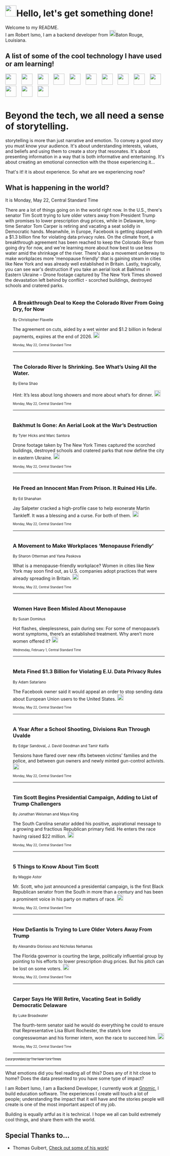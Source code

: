 <h1><img src="https://emojis.slackmojis.com/emojis/images/1643514375/3493/hot-coffee.gif?1643514375" width="35"/>Hello, let's get something done!</h1>

<p>Welcome to my README.<br/>
I am Robert Ismo, I am a backend developer from <img src="https://emojis.slackmojis.com/emojis/images/1638395689/50435/moulin_rouge.png?1638395689" width="20"/>Baton Rouge, Louisiana.</p>
<h2>A list of some of the cool technology I have used or am learning!</h2>
<p>
<img src="https://emojis.slackmojis.com/emojis/images/1643516091/21142/meow_bongotap.gif?1643516091" width="35" alt="">
<img src="https://img.shields.io/badge/Favorite%20Frontend%20Framework-SvelteKit-f83903" alt="">
<img src="https://img.shields.io/badge/Second%20Favorite-Vue-40b581" alt="">
<img src="https://img.shields.io/badge/Most%20Used%20Runtime-Nodejs-78b061" alt="">
<img src="https://emojis.slackmojis.com/emojis/images/1643517416/34482/fire.gif?1643517416" width="35" alt="">
<img src="https://img.shields.io/badge/Javascript%20But%20Better-Typescript-0078ca" alt="">
<img src="https://img.shields.io/badge/Favorite%20Language-Elixir-3e244d" alt="">
<img src="https://img.shields.io/badge/Containerize%20Everything-Docker-6ac9ef" alt="">
<img src="https://emojis.slackmojis.com/emojis/images/1643514596/5999/meow_party.gif?1643514596" width="35" alt="">
<img src="https://img.shields.io/badge/API%20Love%20Language-Graphql-de32a5" alt="">
<img src="https://img.shields.io/badge/Our%20Favorite%20Version%20Controller-Git-e94f33" alt="">
<img src="https://img.shields.io/badge/Favorite%20Database-Redis-d42d1d" alt="">
<img src="https://emojis.slackmojis.com/emojis/images/1643514559/5584/deployparrot.gif?1643514559" width="35" alt="">
<img src="https://img.shields.io/badge/Container%20Interstate-RabbitMQ-f66200" alt="">
<img src="https://img.shields.io/badge/Gotta%20Learn-Kubernetes-316adf" alt="">
<img src="https://img.shields.io/badge/Really%20Mature%20Now-WASM-654fef" alt="">
<img src="https://emojis.slackmojis.com/emojis/images/1666642497/61942/dance_vibe.gif?1666642497" width="35" alt="">
<img src="https://img.shields.io/badge/For%20My%20M1-ARM64-657d96" alt="">
<img src="https://img.shields.io/badge/Loving%20This%20So%20Much-TailwindCSS-17bcb5" alt="">
<img src="https://img.shields.io/badge/Cool%20Build%20Tool-Vite-f9cb24" alt="">
<img src="https://emojis.slackmojis.com/emojis/images/1669231376/62819/working-on-it.gif?1669231376" width="35" alt="">
<img src="https://img.shields.io/badge/Fun%20and%20Easy%20Database-MongoDB-5f8c49" alt="">
<img src="https://img.shields.io/badge/JS%20Life%20Support-NPM-c73737" alt="">
<img src="https://img.shields.io/badge/I%20Liked%20It-DynamoDB-0073b9" alt="">
<img src="https://emojis.slackmojis.com/emojis/images/1643514045/46/question.gif?1643514045" width="35" alt="">
<img src="https://img.shields.io/badge/cool-React-60d6f9" alt="">
<img src="https://img.shields.io/badge/Future%20Big%20Project-Lambda-f37e00" alt="">
<img src="https://img.shields.io/badge/NPM%20But%20Better-PNPM-f1aa07" alt="">
<img src="https://emojis.slackmojis.com/emojis/images/1643514943/9662/fbwow.gif?1643514943" width="35" alt="">
<img src="https://img.shields.io/badge/First%20Language-C-662079" alt="">
<img src="https://img.shields.io/badge/Where%20I%20Deploy%20Frontend-Vercel-000000" alt="">
<img src="https://img.shields.io/badge/Who%20Does%20not%20Want%20an%20App-Swift-f9492a" alt="">
<img src="https://emojis.slackmojis.com/emojis/images/1643514058/151/javascript.png?1643514058" width="35" alt="">
<img src="https://img.shields.io/badge/cool-Python-fbd542" alt="">
<img src="https://img.shields.io/badge/Favorite%20Something-Stripe-656cdc" alt="">
<img src="https://img.shields.io/badge/Of%20Course-HTML5-ed6327" alt="">
<img src="https://emojis.slackmojis.com/emojis/images/1660415405/60731/bomb.gif?1660415405" width="35" alt="">
<img src="https://img.shields.io/badge/hate-CSS-2964ec" alt="">
<img src="https://img.shields.io/badge/Learning-CircleCI-141215" alt="">
<img src="https://img.shields.io/badge/Learning-Rust-fbbb3b" alt="">
<img src="https://emojis.slackmojis.com/emojis/images/1660415397/60712/writing-hand.gif?1660415397" width="35" alt="">
<img src="https://img.shields.io/badge/Dev%20Browser%20of%20Choice-Firefox-cc4e26" alt="">
<img src="https://img.shields.io/badge/Recoverying%20From%20Windows-UNIX-1781e3" alt="">
<img src="https://img.shields.io/badge/LOVE-LogSeq-90c1c2" alt="">
<img src="https://emojis.slackmojis.com/emojis/images/1643514066/223/kirby.gif?1643514066" width="35" alt="">
<img src="https://img.shields.io/badge/Daily%20Driver-MacOS-e6e6e8" alt="">
<img src="https://img.shields.io/badge/Git%20Server-Github-000000" alt="">
<img src="https://img.shields.io/badge/enjoyable-EC2-f17428" alt="">
<img src="https://emojis.slackmojis.com/emojis/images/1643514239/2069/excited.gif?1643514239" width="35" alt="">
</p>
<h1>Beyond the tech, we all need a sense of storytelling.</h1>
<p>storytelling is more than just narrative and emotion. To convey a good story you must know your audience. It's about understanding interests, values, and beliefs and using them to create a story that resonates. It's about presenting information in a way that is both informative and entertaining. It's about creating an emotional connection with the those experiencing it...</p>
<p>That's it! it is about experience. So what are we experiencing now?</p>
<h2>What is happening in the world?</h2>
<p>It is Monday, May 22, Central Standard Time</p>
<p>
There are a lot of things going on in the world right now. In the U.S., there&#39;s senator Tim Scott trying to lure older voters away from President Trump with promises to lower prescription drug prices, while in Delaware, long-time Senator Tom Carper is retiring and vacating a seat solidly in Democratic hands. Meanwhile, in Europe, Facebook is getting slapped with a $1.3 billion fine for violating data privacy rules. On the climate front, a breakthrough agreement has been reached to keep the Colorado River from going dry for now, and we&#39;re learning more about how best to use less water amid the shrinkage of the river. There&#39;s also a movement underway to make workplaces more &#39;menopause friendly&#39; that is gaining steam in cities like New York and was already well established in Britain. Lastly, tragically, you can see war&#39;s destruction if you take an aerial look at Bakhmut in Eastern Ukraine – Drone footage captured by The New York Times showed the devastation left behind by conflict - scorched buildings, destroyed schools and cratered parks.</p>
<ol>
<img src="https://img.shields.io/badge/-climate-blue" alt="">
<h3>A Breakthrough Deal to Keep the Colorado River From Going Dry, for Now</h3>
<sub>By Christopher Flavelle</sub>
<p>The agreement on cuts, aided by a wet winter and $1.2 billion in federal payments, expires at the end of 2026.  <a href="https://nyti.ms/4208WZl"><img src="https://developer.nytimes.com/files/poweredby_nytimes_30b.png?v=1583354208352" height="20"></a></p>
<sub><sub>Monday, May 22, Central Standard Time</sub></sub>
<hr/>
<img src="https://img.shields.io/badge/-climate-blue" alt="">
<h3>The Colorado River Is Shrinking. See What’s Using All the Water.</h3>
<sub>By Elena Shao</sub>
<p>Hint: It’s less about long showers and more about what’s for dinner.  <a href="https://nyti.ms/3Oy26XQ"><img src="https://developer.nytimes.com/files/poweredby_nytimes_30b.png?v=1583354208352" height="20"></a></p>
<sub><sub>Monday, May 22, Central Standard Time</sub></sub>
<hr/>
<img src="https://img.shields.io/badge/-world-blue" alt="">
<h3>Bakhmut Is Gone: An Aerial Look at the War’s Destruction</h3>
<sub>By Tyler Hicks and Marc Santora</sub>
<p>Drone footage taken by The New York Times captured the scorched buildings, destroyed schools and cratered parks that now define the city in eastern Ukraine.  <a href="https://nyti.ms/45gprDr"><img src="https://developer.nytimes.com/files/poweredby_nytimes_30b.png?v=1583354208352" height="20"></a></p>
<sub><sub>Monday, May 22, Central Standard Time</sub></sub>
<hr/>
<img src="https://img.shields.io/badge/-nyregion-blue" alt="">
<h3>He Freed an Innocent Man From Prison. It Ruined His Life.</h3>
<sub>By Ed Shanahan</sub>
<p>Jay Salpeter cracked a high-profile case to help exonerate Martin Tankleff. It was a blessing and a curse. For both of them.  <a href="https://nyti.ms/3BM2hHr"><img src="https://developer.nytimes.com/files/poweredby_nytimes_30b.png?v=1583354208352" height="20"></a></p>
<sub><sub>Monday, May 22, Central Standard Time</sub></sub>
<hr/>
<img src="https://img.shields.io/badge/-nyregion-blue" alt="">
<h3>A Movement to Make Workplaces ‘Menopause Friendly’</h3>
<sub>By Sharon Otterman and Yana Paskova</sub>
<p>What is a menopause-friendly workplace? Women in cities like New York may soon find out, as U.S. companies adopt practices that were already spreading in Britain.  <a href="https://nyti.ms/43cvWWx"><img src="https://developer.nytimes.com/files/poweredby_nytimes_30b.png?v=1583354208352" height="20"></a></p>
<sub><sub>Monday, May 22, Central Standard Time</sub></sub>
<hr/>
<img src="https://img.shields.io/badge/-magazine-blue" alt="">
<h3>Women Have Been Misled About Menopause</h3>
<sub>By Susan Dominus</sub>
<p>Hot flashes, sleeplessness, pain during sex: For some of menopause’s worst symptoms, there’s an established treatment. Why aren’t more women offered it?  <a href="https://nyti.ms/3wIGZIj"><img src="https://developer.nytimes.com/files/poweredby_nytimes_30b.png?v=1583354208352" height="20"></a></p>
<sub><sub>Wednesday, February 1, Central Standard Time</sub></sub>
<hr/>
<img src="https://img.shields.io/badge/-business-blue" alt="">
<h3>Meta Fined $1.3 Billion for Violating E.U. Data Privacy Rules</h3>
<sub>By Adam Satariano</sub>
<p>The Facebook owner said it would appeal an order to stop sending data about European Union users to the United States.  <a href="https://nyti.ms/3MoVWXi"><img src="https://developer.nytimes.com/files/poweredby_nytimes_30b.png?v=1583354208352" height="20"></a></p>
<sub><sub>Monday, May 22, Central Standard Time</sub></sub>
<hr/>
<img src="https://img.shields.io/badge/-us-blue" alt="">
<h3>A Year After a School Shooting, Divisions Run Through Uvalde</h3>
<sub>By Edgar Sandoval, J. David Goodman and Tamir Kalifa</sub>
<p>Tensions have flared over new rifts between victims’ families and the police, and between gun owners and newly minted gun-control activists.  <a href="https://nyti.ms/3OxeiIu"><img src="https://developer.nytimes.com/files/poweredby_nytimes_30b.png?v=1583354208352" height="20"></a></p>
<sub><sub>Monday, May 22, Central Standard Time</sub></sub>
<hr/>
<img src="https://img.shields.io/badge/-us-blue" alt="">
<h3>Tim Scott Begins Presidential Campaign, Adding to List of Trump Challengers</h3>
<sub>By Jonathan Weisman and Maya King</sub>
<p>The South Carolina senator added his positive, aspirational message to a growing and fractious Republican primary field. He enters the race having raised $22 million.  <a href="https://nyti.ms/3MLD46k"><img src="https://developer.nytimes.com/files/poweredby_nytimes_30b.png?v=1583354208352" height="20"></a></p>
<sub><sub>Monday, May 22, Central Standard Time</sub></sub>
<hr/>
<img src="https://img.shields.io/badge/-us-blue" alt="">
<h3>5 Things to Know About Tim Scott</h3>
<sub>By Maggie Astor</sub>
<p>Mr. Scott, who just announced a presidential campaign, is the first Black Republican senator from the South in more than a century and has been a prominent voice in his party on matters of race.  <a href="https://nyti.ms/45kni9I"><img src="https://developer.nytimes.com/files/poweredby_nytimes_30b.png?v=1583354208352" height="20"></a></p>
<sub><sub>Monday, May 22, Central Standard Time</sub></sub>
<hr/>
<img src="https://img.shields.io/badge/-us-blue" alt="">
<h3>How DeSantis Is Trying to Lure Older Voters Away From Trump</h3>
<sub>By Alexandra Glorioso and Nicholas Nehamas</sub>
<p>The Florida governor is courting the large, politically influential group by pointing to his efforts to lower prescription drug prices. But his pitch can be lost on some voters.  <a href="https://nyti.ms/3q0zBYy"><img src="https://developer.nytimes.com/files/poweredby_nytimes_30b.png?v=1583354208352" height="20"></a></p>
<sub><sub>Monday, May 22, Central Standard Time</sub></sub>
<hr/>
<img src="https://img.shields.io/badge/-us-blue" alt="">
<h3>Carper Says He Will Retire, Vacating Seat in Solidly Democratic Delaware</h3>
<sub>By Luke Broadwater</sub>
<p>The fourth-term senator said he would do everything he could to ensure that Representative Lisa Blunt Rochester, the state’s lone congresswoman and his former intern, won the race to succeed him.  <a href="https://nyti.ms/3IyfMOW"><img src="https://developer.nytimes.com/files/poweredby_nytimes_30b.png?v=1583354208352" height="20"></a></p>
<sub><sub>Monday, May 22, Central Standard Time</sub></sub>
<hr/>
</ol>
<a href="https://developer.nytimes.com"><sub><sub>Data provided by The New York Times</sub></sub></a>
<hr/>
<p>What emotions did you feel reading all of this? Does any of it hit close to home? Does the data presented to you have some type of impact?</p>
<p>I am Robert Ismo, I am a Backend Developer, I currently work at <a href="https://gnomic.education/">Gnomic</a>, I build education software. The experiences I create will touch a lot of people; understanding the impact that it will have and the stories people will create is one of the most important aspect of my job.</p>
<p>Building is equally artful as it is technical. I hope we all can build extremely cool things, and share them with the world.</p>
<h2>Special Thanks to...</h2>
<ul>
<li>Thomas Guibert, <a href="https://github.com/thmsgbrt/thmsgbrt">Check out some of his work!</a></li>
</ul>